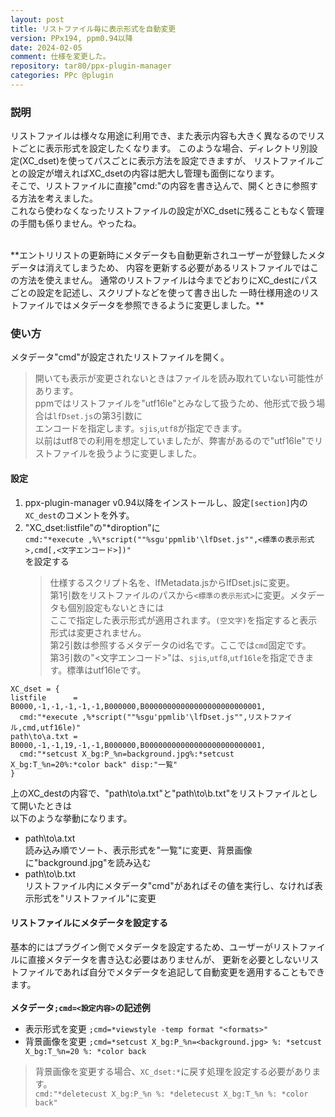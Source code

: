 ```yaml
---
layout: post
title: リストファイル毎に表示形式を自動変更
version: PPx194, ppm0.94以降
date: 2024-02-05
comment: 仕様を変更した。
repository: tar80/ppx-plugin-manager
categories: PPc @plugin
---
```


### 説明

リストファイルは様々な用途に利用でき、また表示内容も大きく異なるのでリストごとに表示形式を設定したくなります。
このような場合、ディレクトリ別設定(XC_dset)を使ってパスごとに表示方法を設定できますが、
リストファイルごとの設定が増えればXC_dsetの内容は肥大し管理も面倒になります。  
そこで、リストファイルに直接"cmd:"の内容を書き込んで、開くときに参照する方法を考えました。  
これなら使わなくなったリストファイルの設定がXC_dsetに残ることもなく管理の手間も係りません。やったね。

<BR>
**エントリリストの更新時にメタデータも自動更新されユーザーが登録したメタデータは消えてしまうため、
内容を更新する必要があるリストファイルではこの方法を使えません。  
通常のリストファイルは今までどおりにXC_destにパスごとの設定を記述し、スクリプトなどを使って書き出した
一時仕様用途のリストファイルではメタデータを参照できるように変更しました。**

### 使い方

メタデータ"cmd"が設定されたリストファイルを開く。  

> 開いても表示が変更されないときはファイルを読み取れていない可能性があります。  
> ppmではリストファイルを"utf16le"とみなして扱うため、他形式で扱う場合は`lfDset.js`の第3引数に  
> エンコードを指定します。`sjis`,`utf8`が指定できます。  
> 以前はutf8での利用を想定していましたが、弊害があるので"utf16le"でリストファイルを扱うように変更しました。

#### 設定

1. ppx-plugin-manager v0.94以降をインストールし、設定`[section]`内の`XC_dest`のコメントを外す。  
1. "XC_dset:listfile"の"*diroption"に  
   `cmd:"*execute ,%\*script(""%sgu'ppmlib'\lfDset.js"",<標準の表示形式>,cmd[,<文字エンコード>])"`  
   を設定する
   > 仕様するスクリプト名を、lfMetadata.jsからlfDset.jsに変更。  
   > 第1引数をリストファイルのパスから`<標準の表示形式>`に変更。メタデータも個別設定もないときには  
   > ここで指定した表示形式が適用されます。`(空文字)`を指定すると表示形式は変更されません。  
   > 第2引数は参照するメタデータのid名です。ここでは`cmd`固定です。  
   > 第3引数の"<文字エンコード>"は、`sjis`,`utf8`,`utf16le`を指定できます。標準はutf16leです。


```text
XC_dset = {
listfile      = B0000,-1,-1,-1,-1,-1,B000000,B00000000000000000000000001,
  cmd:"*execute ,%*script(""%sgu'ppmlib'\lfDset.js"",リストファイル,cmd,utf16le)"
path\to\a.txt = B0000,-1,-1,19,-1,-1,B000000,B00000000000000000000000001,
  cmd:"*setcust X_bg:P_%n=background.jpg%:*setcust X_bg:T_%n=20%:*color back" disp:"一覧"
}
```

上のXC_destの内容で、"path\to\a.txt"と"path\to\b.txt"をリストファイルとして開いたときは  
以下のような挙動になります。  

- path\to\a.txt  
  読み込み順でソート、表示形式を"一覧"に変更、背景画像に"background.jpg"を読み込む
- path\to\b.txt  
  リストファイル内にメタデータ"cmd"があればその値を実行し、なければ表示形式を"リストファイル"に変更

#### リストファイルにメタデータを設定する

基本的にはプラグイン側でメタデータを設定するため、ユーザーがリストファイルに直接メタデータを書き込む必要はありませんが、
更新を必要としないリストファイルであれば自分でメタデータを追記して自動変更を適用することもできます。  
<BR>
**メタデータ`;cmd=<設定内容>`の記述例**

- 表示形式を変更 `;cmd=*viewstyle -temp format "<formats>"`  
- 背景画像を変更 `;cmd=*setcust X_bg:P_%n=<background.jpg> %: *setcust X_bg:T_%n=20 %: *color back`

> 背景画像を変更する場合、`XC_dset:*`に戻す処理を設定する必要があります。  
> `cmd:"*deletecust X_bg:P_%n %: *deletecust X_bg:T_%n %: *color back"`

